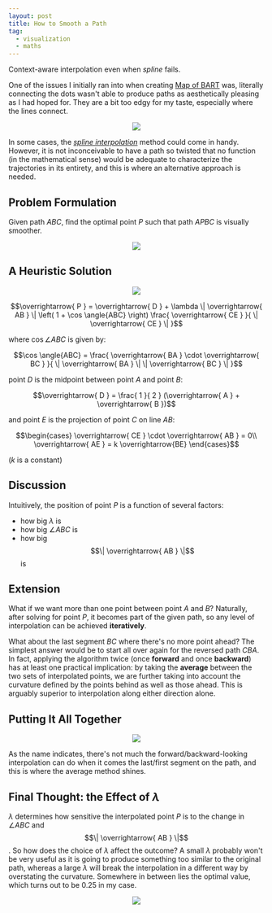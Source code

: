 ```yaml
---
layout: post
title: How to Smooth a Path
tag:
  - visualization
  - maths
---
```


Context-aware interpolation even when *spline* fails.

One of the issues I initially ran into when creating [Map of BART](/Map-of-BART/) was, literally connecting the dots wasn't able to produce paths as aesthetically pleasing as I had hoped for. They are a bit too edgy for my taste, especially where the lines connect.

<p align="center">
  <img src="https://shawenyao.github.io/R/output/smooth_path/plot1.svg" />
</p>

In some cases, the [*spline interpolation*](https://en.wikipedia.org/wiki/Spline_interpolation) method could come in handy. However, it is not inconceivable to have a path so twisted that no function (in the mathematical sense) would be adequate to characterize the trajectories in its entirety, and this is where an alternative approach is needed.

## Problem Formulation
Given path $ABC$, find the optimal point $P$ such that path $APBC$ is visually smoother.
<p align="center">
  <img src="https://shawenyao.github.io/R/output/smooth_path/plot_problem_formulation.svg" />
</p>

## A Heuristic Solution
<p align="center">
  <img src="https://shawenyao.github.io/R/output/smooth_path/plot_heuristic_solution.svg" />
</p>

$$\overrightarrow{ P } = \overrightarrow{ D } + \lambda \| \overrightarrow{ AB } \| \left( 1 + \cos \angle{ABC} \right) \frac{ \overrightarrow{ CE } }{ \| \overrightarrow{ CE } \| }$$

where $\cos \angle{ABC}$ is given by:

$$\cos \angle{ABC} = \frac{ \overrightarrow{ BA } \cdot \overrightarrow{ BC } }{ \| \overrightarrow{ BA } \| \| \overrightarrow{ BC } \| }$$

point $D$ is the midpoint between point $A$ and point $B$:

$$\overrightarrow{ D } = \frac{ 1 }{ 2 } (\overrightarrow{ A } + \overrightarrow{ B })$$

and point $E$ is the projection of point $C$ on line $AB$:

$$\begin{cases}
\overrightarrow{ CE } \cdot \overrightarrow{ AB } = 0\\ 
\overrightarrow{ AE } = k \overrightarrow{BE}
\end{cases}$$

($k$ is a constant)

## Discussion
Intuitively, the position of point $P$ is a function of several factors:
* how big $\lambda$ is
* how big $\angle{ABC}$ is
* how big $$\| \overrightarrow{ AB } \|$$ is

## Extension
What if we want more than one point between point $A$ and $B$? Naturally, after solving for point $P$, it becomes part of the given path, so any level of interpolation can be achieved **iteratively**.

What about the last segment $BC$ where there's no more point ahead? The simplest answer would be to start all over again for the reversed path $CBA$. In fact, applying the algorithm twice (once **forward** and once **backward**) has at least one practical implication: by taking the **average** between the two sets of interpolated points, we are further taking into account the curvature defined by the points behind as well as those ahead. This is arguably superior to interpolation along either direction alone.

## Putting It All Together
<p align="center">
  <img src="https://shawenyao.github.io/R/output/smooth_path/plot_example.svg" />
</p>

As the name indicates, there's not much the forward/backward-looking interpolation can do when it comes the last/first segment on the path, and this is where the average method shines.

## Final Thought: the Effect of $\lambda$
$\lambda$ determines how sensitive the interpolated point $P$ is to the change in $\angle{ABC}$ and $$\| \overrightarrow{ AB } \|$$. So how does the choice of $\lambda$ affect the outcome? A small $\lambda$ probably won't be very useful as it is going to produce something too similar to the original path, whereas a large $\lambda$ will break the interpolation in a different way by overstating the curvature. Somewhere in between lies the optimal value, which turns out to be 0.25 in my case.
<p align="center">
  <img src="https://shawenyao.github.io/R/output/smooth_path/plot_lambda.svg" />
</p>
